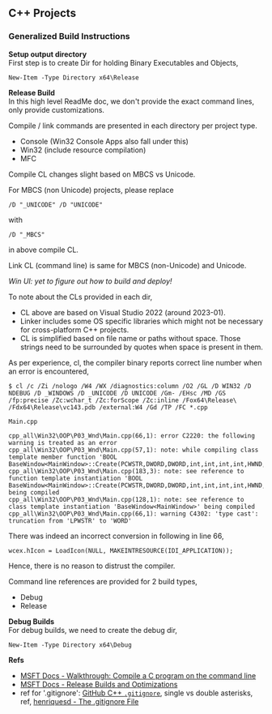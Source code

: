## C++ Projects

### Generalized Build Instructions
**Setup output directory**  
First step is to create Dir for holding Binary Executables and Objects,

    New-Item -Type Directory x64\Release

**Release Build**  
In this high level ReadMe doc, we don't provide the exact command lines, only provide customizations.

Compile / link commands are presented in each directory per project type.
- Console (Win32 Console Apps also fall under this)
- Win32 (include resource compilation)
- MFC

Compile CL changes slight based on MBCS vs Unicode.

For MBCS (non Unicode) projects, please replace

    /D "_UNICODE" /D "UNICODE"

with

    /D "_MBCS"

in above compile CL.

Link CL (command line) is same for MBCS (non-Unicode) and Unicode.


*Win UI: yet to figure out how to build and deploy!*

To note about the CLs provided in each dir,
- CL above are based on Visual Studio 2022 (around 2023-01).
- Linker includes some OS specific libraries which might not be necessary for cross-platform C++ projects.
- CL is simplified based on file name or paths without space. Those strings need to be surrounded by quotes when space is present in them.


As per experience, cl, the compiler binary reports correct line number when an error is encountered,

    $ cl /c /Zi /nologo /W4 /WX /diagnostics:column /O2 /GL /D WIN32 /D NDEBUG /D _WINDOWS /D _UNICODE /D UNICODE /Gm- /EHsc /MD /GS /fp:precise /Zc:wchar_t /Zc:forScope /Zc:inline /Fox64\Release\ /Fdx64\Release\vc143.pdb /external:W4 /Gd /TP /FC *.cpp

    Main.cpp
    
    cpp_all\Win32\OOP\P03_Wnd\Main.cpp(66,1): error C2220: the following warning is treated as an error
    cpp_all\Win32\OOP\P03_Wnd\Main.cpp(57,1): note: while compiling class template member function 'BOOL BaseWindow<MainWindow>::Create(PCWSTR,DWORD,DWORD,int,int,int,int,HWND,HMENU)'
    cpp_all\Win32\OOP\P03_Wnd\Main.cpp(183,3): note: see reference to function template instantiation 'BOOL BaseWindow<MainWindow>::Create(PCWSTR,DWORD,DWORD,int,int,int,int,HWND,HMENU)' being compiled
    cpp_all\Win32\OOP\P03_Wnd\Main.cpp(128,1): note: see reference to class template instantiation 'BaseWindow<MainWindow>' being compiled
    cpp_all\Win32\OOP\P03_Wnd\Main.cpp(66,1): warning C4302: 'type cast': truncation from 'LPWSTR' to 'WORD'


There was indeed an incorrect conversion in following in line 66,

    wcex.hIcon = LoadIcon(NULL, MAKEINTRESOURCE(IDI_APPLICATION));


Hence, there is no reason to distrust the compiler.

Command line references are provided for 2 build types,
- Debug
- Release


**Debug Builds**  
For debug builds, we need to create the debug dir,

    New-Item -Type Directory x64\Debug


**Refs**  
- [MSFT Docs - Walkthrough: Compile a C program on the command line](https://learn.microsoft.com/en-us/cpp/build/walkthrough-compile-a-c-program-on-the-command-line)
- [MSFT Docs - Release Builds and Optimizations](https://learn.microsoft.com/en-us/cpp/build/release-builds)
- ref for '.gitignore': [GitHub C++ `.gitignore`](https://github.com/github/gitignore/blob/main/C%2B%2B.gitignore), single vs double asterisks, ref, [henriquesd - The .gitignore File
](https://henriquesd.medium.com/the-gitignore-file-dc293f6c80fb)